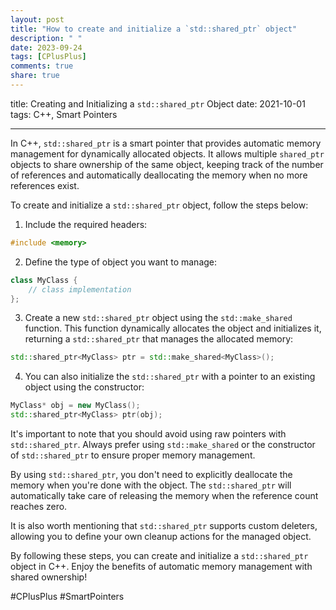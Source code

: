 ```yaml
---
layout: post
title: "How to create and initialize a `std::shared_ptr` object"
description: " "
date: 2023-09-24
tags: [CPlusPlus]
comments: true
share: true
---
```

title: Creating and Initializing a `std::shared_ptr` Object
date: 2021-10-01
tags: C++, Smart Pointers

---

In C++, `std::shared_ptr` is a smart pointer that provides automatic memory management for dynamically allocated objects. It allows multiple `shared_ptr` objects to share ownership of the same object, keeping track of the number of references and automatically deallocating the memory when no more references exist.

To create and initialize a `std::shared_ptr` object, follow the steps below:

1. Include the required headers:
```cpp
#include <memory>
```

2. Define the type of object you want to manage:
```cpp
class MyClass {
    // class implementation
};
```

3. Create a new `std::shared_ptr` object using the `std::make_shared` function. This function dynamically allocates the object and initializes it, returning a `std::shared_ptr` that manages the allocated memory:
```cpp
std::shared_ptr<MyClass> ptr = std::make_shared<MyClass>();
```

4. You can also initialize the `std::shared_ptr` with a pointer to an existing object using the constructor:
```cpp
MyClass* obj = new MyClass();
std::shared_ptr<MyClass> ptr(obj);
```

It's important to note that you should avoid using raw pointers with `std::shared_ptr`. Always prefer using `std::make_shared` or the constructor of `std::shared_ptr` to ensure proper memory management.

By using `std::shared_ptr`, you don't need to explicitly deallocate the memory when you're done with the object. The `std::shared_ptr` will automatically take care of releasing the memory when the reference count reaches zero.

It is also worth mentioning that `std::shared_ptr` supports custom deleters, allowing you to define your own cleanup actions for the managed object.

By following these steps, you can create and initialize a `std::shared_ptr` object in C++. Enjoy the benefits of automatic memory management with shared ownership!

\#CPlusPlus \#SmartPointers